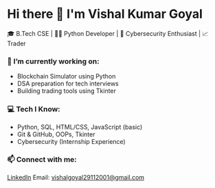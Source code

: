 # Hi there 👋 I'm Vishal Kumar Goyal

🎓 B.Tech CSE | 👨‍💻 Python Developer | 🔐 Cybersecurity Enthusiast | 📈 Trader

### 🚀 I’m currently working on:
- Blockchain Simulator using Python
- DSA preparation for tech interviews
- Building trading tools using Tkinter

### 💻 Tech I Know:
- Python, SQL, HTML/CSS, JavaScript (basic)
- Git & GitHub, OOPs, Tkinter
- Cybersecurity (Internship Experience)

### 📫 Connect with me:
[LinkedIn]([https://www.linkedin.com/in/your-link/](https://www.linkedin.com/in/vishal-goyal-267537152/))  
Email: vishalgoyal29112001@gmail.com
